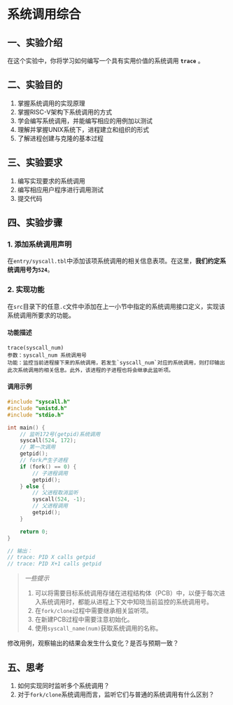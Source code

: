 # 系统调用综合

## 一、实验介绍

在这个实验中，你将学习如何编写一个具有实用价值的系统调用 **`trace`** 。

## 二、实验目的

1. 掌握系统调用的实现原理
2. 掌握RISC-V架构下系统调用的方式
3. 学会编写系统调用，并能编写相应的用例加以测试
4. 理解并掌握UNIX系统下，进程建立和组织的形式
5. 了解进程创建与克隆的基本过程

## 三、实验要求

1. 编写实现要求的系统调用
2. 编写相应用户程序进行调用测试
3. 提交代码

## 四、实验步骤

### 1. 添加系统调用声明

在`entry/syscall.tbl`中添加该项系统调用的相关信息表项。在这里，**我们约定系统调用号为`524`**。

### 2. 实现功能

在`src`目录下的任意`.c`文件中添加在上一小节中指定的系统调用接口定义，实现该系统调用所要求的功能。

#### 功能描述

```
trace(syscall_num)
参数：syscall_num 系统调用号
功能：监控当前进程接下来的系统调用，若发生`syscall_num`对应的系统调用，则打印输出此次系统调用的相关信息。此外，该进程的子进程也将会继承此监听项。
```

#### 调用示例

```c
#include "syscall.h"
#include "unistd.h"
#include "stdio.h"

int main() {
    // 监听172号(getpid)系统调用
    syscall(524, 172);
    // 第一次调用
    getpid();
    // fork产生子进程
    if (fork() == 0) {
        // 子进程调用
        getpid();
    } else {
        // 父进程取消监听
        syscall(524, -1);
        // 父进程调用
        getpid();
    }

    return 0;
}

// 输出：
// trace: PID X calls getpid
// trace: PID X+1 calls getpid
```

> *一些提示*
> 
> 1) 可以将需要目标系统调用存储在进程结构体（PCB）中，以便于每次进入系统调用时，都能从进程上下文中知晓当前监控的系统调用号。
> 2) 在`fork/clone`过程中需要继承相关监听项。
> 3) 在新建PCB过程中需要注意初始化。
> 4) 使用`syscall_name(num)`获取系统调用的名称。

修改用例，观察输出的结果会发生什么变化？是否与预期一致？

## 五、思考

1) 如何实现同时监听多个系统调用？
2) 对于`fork/clone`系统调用而言，监听它们与普通的系统调用有什么区别？